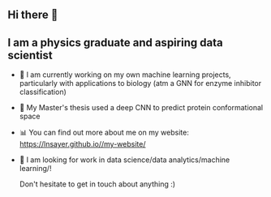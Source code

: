 ## Hi there 👋

## I am a physics graduate and aspiring data scientist
- 🔬 I am currently working on my own machine learning projects, particularly with applications to biology (atm a GNN for enzyme inhibitor classification)
- 🧬 My Master's thesis used a deep CNN to predict protein conformational space 
- 📊 You can find out more about me on my website: https://lnsayer.github.io//my-website/
- 💼 I am looking for work in data science/data analytics/machine learning/!

  Don't hesitate to get in touch about anything :)


<!--
**lnsayer/lnsayer** is a ✨ _special_ ✨ repository because its `README.md` (this file) appears on your GitHub profile.

Here are some ideas to get you started:

- 🔭 I’m currently working on ...
- 🌱 I’m currently learning ...
- 👯 I’m looking to collaborate on ...
- 🤔 I’m looking for help with ...
- 💬 Ask me about ...
- 📫 How to reach me: ...
- 😄 Pronouns: ...
- ⚡ Fun fact: ...
-->
